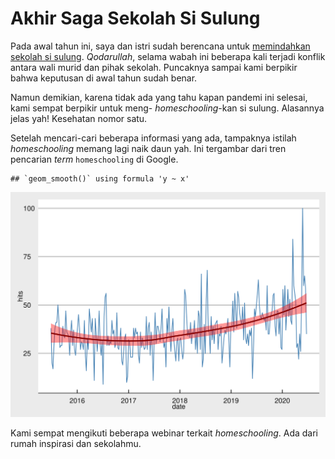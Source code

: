 Akhir Saga Sekolah Si Sulung
================

Pada awal tahun ini, saya dan istri sudah berencana untuk [memindahkan
sekolah si sulung](https://ikanx101.github.io/blog/sekolah-cula/).
*Qodarullah*, selama wabah ini beberapa kali terjadi konflik antara wali
murid dan pihak sekolah. Puncaknya sampai kami berpikir bahwa keputusan
di awal tahun sudah benar.

Namun demikian, karena tidak ada yang tahu kapan pandemi ini selesai,
kami sempat berpikir untuk meng- *homeschooling*-kan si sulung.
Alasannya jelas yah\! Kesehatan nomor satu.

Setelah mencari-cari beberapa informasi yang ada, tampaknya istilah
*homeschooling* memang lagi naik daun yah. Ini tergambar dari tren
pencarian *term* `homeschooling` di Google.

    ## `geom_smooth()` using formula 'y ~ x'

<img src="homeskul-dan-sekolah-biasa_files/figure-gfm/unnamed-chunk-1-1.png" width="672" />

Kami sempat mengikuti beberapa webinar terkait *homeschooling*. Ada dari
rumah inspirasi dan sekolahmu.

